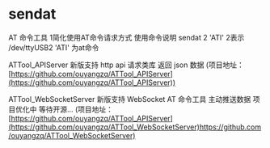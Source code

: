 # sendat
AT 命令工具
1简化使用AT命令请求方式
使用命令说明
sendat 2 'ATI'  2表示 /dev/ttyUSB2  'ATI' 为at命令


 ATTool_APIServer  新版支持 http api 请求类库 返回 json 数据
 (项目地址：[https://github.com/ouyangzq/ATTool_APIServer](https://github.com/ouyangzq/ATTool_APIServer))


  ATTool_WebSocketServer  新版支持 WebSocket AT 命令工具 主动推送数据 项目优化中 等待开源...
 (项目地址：[https://github.com/ouyangzq/ATTool_APIServer](https://github.com/ouyangzq/ATTool_WebSocketServer)https://github.com/ouyangzq/ATTool_WebSocketServer)
